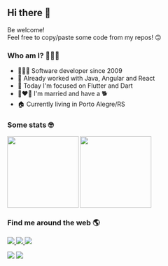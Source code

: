 ## Hi there 👋

Be welcome!  
Feel free to copy/paste some code from my repos! 🙃

### Who am I? 🕵🏻‍♂️

- 👨🏻‍💻 Software developer since 2009
- 🤖 Already worked with Java, Angular and React
- 🚀 Today I'm focused on Flutter and Dart
- 👩‍❤️‍👨 I'm married and have a 🐕
- 🏠 Currently living in Porto Alegre/RS
  
### Some stats 🤓

<img
  align="left"
  height="163"
  src="https://github-readme-stats.vercel.app/api?username=emersonsiega&show_icons=true&theme=dark&count_private=true"
/>

<img
  align="center"
   height="163"
  src="https://github-readme-stats.vercel.app/api/top-langs/?layout=compact&username=emersonsiega&theme=dark"
/>

### Find me around the web 🌎

<span align="left">
  <a href="https://www.linkedin.com/in/emersonsiega/">
    <img src="https://img.shields.io/badge/-LinkedIn-0a66c2?style=flat-square&logo=Linkedin&logoColor=white&link=https://www.linkedin.com/in/emersonsiega/" />
  </a>
  <a href="https://twitter.com/emersonsiega">
    <img src="https://img.shields.io/badge/-Twitter-1da1f2?style=flat-square&logo=Twitter&logoColor=white&link=https://twitter.com/emersonsiega" />
  </a>
  <a href="https://stackoverflow.com/users/2719437/siega?tab=profile">
    <img src="https://img.shields.io/badge/-StackOverflow-orange?style=flat-square&logo=StackOverflow&logoColor=white&link=https://stackoverflow.com/users/2719437/siega?tab=profile" />
  </a>
</span>


![](https://hit.yhype.me/github/profile?user_id=2227499)
![](https://komarev.com/ghpvc/?username=emersonsiega)
